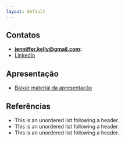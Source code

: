 ```yaml
---
layout: default
---
```


## Contatos

*   **jenniffer.kelly@gmail.com:** 
*   [LinkedIn](https://www.linkedin.com/in/jenniffer-kelly-assis-de-barros-7930bb33/)

## Apresentação

*   <a href="/files/teste.docx" download>Baixar material da apresentação</a>

## Referências

*   This is an unordered list following a header.
*   This is an unordered list following a header.
*   This is an unordered list following a header.
